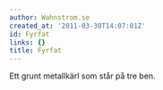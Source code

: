 ```yaml
---
author: Wahnstrom.se
created_at: '2011-03-30T14:07:01Z'
id: Fyrfat
links: {}
title: Fyrfat
---
```


Ett grunt metallkärl som står på tre ben.